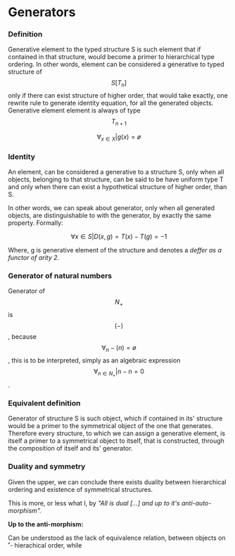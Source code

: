 # Generators

### Definition

Generative element to the typed structure S is such element that if contained in that structure, would become a primer to hierarchical type ordering. In other words, element can be considered a generative to typed structure of $$S[T_{n}]$$ only if there can exist structure of higher order, that would take exactly, one rewrite rule to generate identity equation, for all the generated objects. Generative element element is always of type $$T_{n+1}$$

$$
\forall_{x \in X} |g(x)=ø
$$

###

### Identity

An element, can be considered a generative to a structure S, only when all objects, belonging to that structure, can be said to be have uniform type T and only when there can exist a hypothetical structure of higher order, than S.

In other words, we can speak about generator, only when all generated objects, are distinguishable to with the generator, by exactly the same property. Formally:

$$
\forall{x \in S} | D(x,g) = T(x)-T(g) = -1
$$

&#x20; Where, g is generative element of the structure and denotes a _deffer as a functor of arity 2._

### Generator of natural numbers

Generator of $$N_{+}$$is $$(-)$$, because $$\forall_{n} -(n) = ø$$, this is to be interpreted, simply as an algebraic expression $$\forall_{n \in N_{+}}| n-n=0$$.&#x20;

### Equivalent definition

Generator of structure S is such object, which if contained in its' structure would be a primer to the symmetrical object of the one that generates. Therefore every structure, to which we can assign a generative element, is itself a primer to a symmetrical object to itself, that is constructed, through the composition of itself and its' generator.

### Duality and symmetry

Given the upper, we can conclude there exists duality between hierarchical ordering and existence of symmetrical structures.&#x20;

This is more, or less what I, by _"All is dual \[...] and up to it's anti-auto-morphism"._&#x20;

**Up to the anti-morphism:**&#x20;

Can be understood as the lack of equivalence relation, between objects on ˚- hierachical order, while&#x20;
